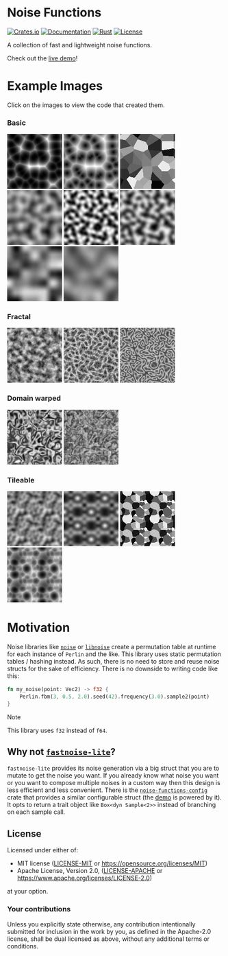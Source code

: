# Noise Functions

[![Crates.io](https://img.shields.io/crates/v/noise-functions.svg)](https://crates.io/crates/noise-functions)
[![Documentation](https://img.shields.io/docsrs/noise-functions)](https://docs.rs/noise-functions)
[![Rust](https://img.shields.io/crates/msrv/noise-functions)](#)
[![License](https://img.shields.io/crates/l/noise_functions)](#license)

A collection of fast and lightweight noise functions.

Check out the [live demo][demo]!

# Example Images
Click on the images to view the code that created them.

### Basic
[![](/example-images/cell_distance_sq.jpg "Cell Distance Squared")](https://github.com/bluurryy/noise-functions/blob/ef7d9d31b55db3b8847accdd8772d3b9e28d886c/generate-example-images/src/main.rs#L36)
[![](/example-images/cell_distance.jpg "Cell Distance")](https://github.com/bluurryy/noise-functions/blob/ef7d9d31b55db3b8847accdd8772d3b9e28d886c/generate-example-images/src/main.rs#L37)
[![](/example-images/cell_value.jpg "Cell Value")](https://github.com/bluurryy/noise-functions/blob/ef7d9d31b55db3b8847accdd8772d3b9e28d886c/generate-example-images/src/main.rs#L39)
[![](/example-images/perlin.jpg "Perlin")](https://github.com/bluurryy/noise-functions/blob/ef7d9d31b55db3b8847accdd8772d3b9e28d886c/generate-example-images/src/main.rs#L40)
[![](/example-images/open_simplex_2.jpg "OpenSimplex2")](https://github.com/bluurryy/noise-functions/blob/ef7d9d31b55db3b8847accdd8772d3b9e28d886c/generate-example-images/src/main.rs#L41)
[![](/example-images/open_simplex_2s.jpg "OpenSimplex2s")](https://github.com/bluurryy/noise-functions/blob/ef7d9d31b55db3b8847accdd8772d3b9e28d886c/generate-example-images/src/main.rs#L42)
[![](/example-images/value.jpg "Value")](https://github.com/bluurryy/noise-functions/blob/ef7d9d31b55db3b8847accdd8772d3b9e28d886c/generate-example-images/src/main.rs#L43)
[![](/example-images/value_cubic.jpg "Value Cubic")](https://github.com/bluurryy/noise-functions/blob/ef7d9d31b55db3b8847accdd8772d3b9e28d886c/generate-example-images/src/main.rs#L44)

### Fractal
[![](/example-images/fbm.jpg "Fbm (OpenSimplex2)")](https://github.com/bluurryy/noise-functions/blob/ef7d9d31b55db3b8847accdd8772d3b9e28d886c/generate-example-images/src/main.rs#L46)
[![](/example-images/ridged.jpg "Ridged (OpenSimplex2)")](https://github.com/bluurryy/noise-functions/blob/ef7d9d31b55db3b8847accdd8772d3b9e28d886c/generate-example-images/src/main.rs#L47)
[![](/example-images/ping_pong.jpg "Ping Pong (OpenSimplex2)")](https://github.com/bluurryy/noise-functions/blob/ef7d9d31b55db3b8847accdd8772d3b9e28d886c/generate-example-images/src/main.rs#L48)

### Domain warped
[![](/example-images/warped.jpg "Domain Warped (OpenSimplex2s)")](https://github.com/bluurryy/noise-functions/blob/ef7d9d31b55db3b8847accdd8772d3b9e28d886c/generate-example-images/src/main.rs#L50)
[![](/example-images/warped_fbm.jpg "Domain Warped Fbm (OpenSimplex2s)")](https://github.com/bluurryy/noise-functions/blob/ef7d9d31b55db3b8847accdd8772d3b9e28d886c/generate-example-images/src/main.rs#L60)

### Tileable
[![](/example-images/tileable_perlin.jpg "Tileable (Perlin)")](https://github.com/bluurryy/noise-functions/blob/ef7d9d31b55db3b8847accdd8772d3b9e28d886c/generate-example-images/src/main.rs#L72)
[![](/example-images/tileable_value.jpg "Tileable (Value)")](https://github.com/bluurryy/noise-functions/blob/ef7d9d31b55db3b8847accdd8772d3b9e28d886c/generate-example-images/src/main.rs#L74)
[![](/example-images/tileable_cell_value.jpg "Tileable (CellValue)")](https://github.com/bluurryy/noise-functions/blob/ef7d9d31b55db3b8847accdd8772d3b9e28d886c/generate-example-images/src/main.rs#L76)
[![](/example-images/tileable_cell_distance_sq.jpg "Tileable (CellDistanceSq)")](https://github.com/bluurryy/noise-functions/blob/ef7d9d31b55db3b8847accdd8772d3b9e28d886c/generate-example-images/src/main.rs#L78)

# Motivation
Noise libraries like [`noise`](https://docs.rs/noise) or [`libnoise`](https://docs.rs/libnoise) create a permutation table at runtime for each instance of `Perlin` and the like. This library uses static permutation tables / hashing instead. As such, there is no need to store and reuse noise structs for the sake of efficiency. There is no downside to writing code like this:
```rust
fn my_noise(point: Vec2) -> f32 {
    Perlin.fbm(3, 0.5, 2.0).seed(42).frequency(3.0).sample2(point)
}
```

> [!NOTE]
> This library uses `f32` instead of `f64`.

## Why not [`fastnoise-lite`](https://docs.rs/fastnoise-lite)?
`fastnoise-lite` provides its noise generation via a big struct that you are to mutate to get the noise you want. If you already know what noise you want or you want to compose multiple noises in a custom way then this design is less efficient and less convenient. There is the [`noise-functions-config`][config] crate that provides a similar configurable struct (the [demo] is powered by it). It opts to return a trait object like `Box<dyn Sample<2>>` instead of branching on each sample call.

[config]: https://docs.rs/noise-functions-config
[demo]: https://bluurryy.github.io/noise-functions-demo/

## License

Licensed under either of:

 * MIT license ([LICENSE-MIT](LICENSE-MIT) or https://opensource.org/licenses/MIT)
 * Apache License, Version 2.0, ([LICENSE-APACHE](LICENSE-APACHE) or https://www.apache.org/licenses/LICENSE-2.0)

at your option.

### Your contributions

Unless you explicitly state otherwise,
any contribution intentionally submitted for inclusion in the work by you,
as defined in the Apache-2.0 license, 
shall be dual licensed as above,
without any additional terms or conditions.

